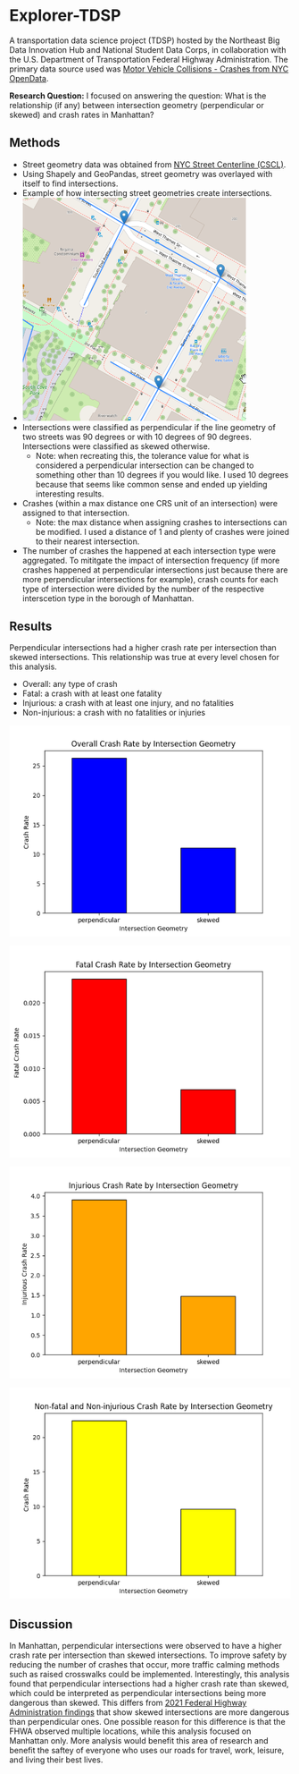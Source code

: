 # Explorer-TDSP
A transportation data science project (TDSP) hosted by the Northeast Big Data Innovation Hub and National Student Data Corps, in collaboration with the U.S. Department of Transportation Federal Highway Administration. The primary data source used was [Motor Vehicle Collisions - Crashes from NYC OpenData](https://data.cityofnewyork.us/Public-Safety/Motor-Vehicle-Collisions-Crashes/h9gi-nx95/about_data).

**Research Question:** I focused on answering the question: What is the relationship (if any) between intersection geometry (perpendicular or skewed) and crash rates in Manhattan?

## Methods
- Street geometry data was obtained from [NYC Street Centerline (CSCL)](https://data.cityofnewyork.us/City-Government/NYC-Street-Centerline-CSCL-/exjm-f27b).
- Using Shapely and GeoPandas, street geometry was overlayed with itself to find intersections.
- Example of how intersecting street geometries create intersections.
- <img src="imgs/perpendicular_method.png" alt="intersection shape" width="400">
- Intersections were classified as perpendicular if the line geometry of two streets was 90 degrees or with 10 degrees of 90 degrees. Intersections were classified as skewed otherwise.
  - Note: when recreating this, the tolerance value for what is considered a perpendicular intersection can be changed to something other than 10 degrees if you would like. I used 10 degrees because that seems like common sense and ended up yielding interesting results.
- Crashes (within a max distance one CRS unit of an intersection) were assigned to that intersection.
  - Note: the max distance when assigning crashes to intersections can be modified. I used a distance of 1 and plenty of crashes were joined to their nearest intersection.
- The number of crashes the happened at each intersection type were aggregated. To mititgate the impact of intersection frequency (if more crashes happened at perpendicular intersections just because there are more perpendicular intersections for example), crash counts for each type of intersection were divided by the number of the respective interscetion type in the borough of Manhattan.

## Results
Perpendicular intersections had a higher crash rate per intersection than skewed intersections. This relationship was true at every level chosen for this analysis.
- Overall: any type of crash
- Fatal: a crash with at least one fatality
- Injurious: a crash with at least one injury, and no fatalities
- Non-injurious: a crash with no fatalities or injuries

![Overall Crash Rate](/imgs/overall_crash_rate_by_geometry.png?raw=true "Overall Crash Rate")

![Fatal Crash Rate](/imgs/fatal_crash_rate_by_geometry.png?raw=true "Fatal Crash Rate")

![Injurious Crash Rate](/imgs/injurious_crash_rate_by_geometry.png?raw=true "Injurious Crash Rate")

![Non-fatal Crash Rate](/imgs/nonfatal_crash_rate_by_geometry.png?raw=true "Non-injurious Crash Rate")

## Discussion
In Manhattan, perpendicular intersections were observed to have a higher crash rate per intersection than skewed intersections. To improve safety by reducing the number of crashes that occur, more traffic calming methods such as raised crosswalks could be implemented. Interestingly, this analysis found that perpendicular intersections had a higher crash rate than skewed, which could be interpreted as perpendicular intersections being more dangerous than skewed. This differs from [2021 Federal Highway Administration findings](https://www.fhwa.dot.gov/publications/research/safety/20067/20067.pdf) that show skewed intersections are more dangerous than perpendicular ones. One possible reason for this difference is that the FHWA observed multiple locations, while this analysis focused on Manhattan only. More analysis would benefit this area of research and benefit the saftey of everyone who uses our roads for travel, work, leisure, and living their best lives.